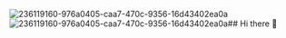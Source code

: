 ![236119160-976a0405-caa7-470c-9356-16d43402ea0a](https://github.com/Rahmasamy/Rahmasamy/assets/87875452/67c42071-c781-4fe4-b9c8-83f6a0453655)![236119160-976a0405-caa7-470c-9356-16d43402ea0a](https://github.com/Rahmasamy/Rahmasamy/assets/87875452/703ddd5f-1198-4624-8753-3efb6179f246)## Hi there 👋

<!--
**Rahmasamy/Rahmasamy** is a ✨ _special_ ✨ repository because its `README.md` (this file) appears on your GitHub profile.

Here are some ideas to get you started:

- 🔭 I’m currently working on Full stack projects Using React,Angular,laravel,nodejs
- 🌱 I’m currently learning laravel,nodejs
- 👯 I’m looking to collaborate on Real Life projects using this technologies
- 🤔 I’m looking for help with different developers in the community
- 💬 Ask me about python,c++,php,react,anagular
- 📫 How to reach me: 
  rahmasamy949@gmail.com
  https://www.linkedin.com/in/rahma-samy-34046a296

https://user-images.githubusercontent.com/74038190/236119160-976a0405-caa7-470c-9356-16d43402ea0a.gif

-->


